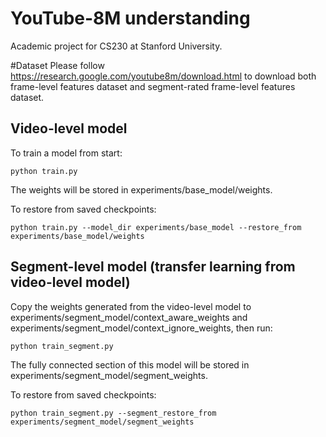 # YouTube-8M understanding
Academic project for CS230 at Stanford University.

#Dataset
Please follow https://research.google.com/youtube8m/download.html to download both frame-level features dataset and
segment-rated frame-level features dataset.

## Video-level model
To train a model from start:
```
python train.py
```
The weights will be stored in experiments/base_model/weights.

To restore from saved checkpoints:
```
python train.py --model_dir experiments/base_model --restore_from experiments/base_model/weights
```

## Segment-level model (transfer learning from video-level model)
Copy the weights generated from the video-level model to experiments/segment_model/context_aware_weights and
experiments/segment_model/context_ignore_weights, then run:
```
python train_segment.py
```
The fully connected section of this model will be stored in experiments/segment_model/segment_weights.

To restore from saved checkpoints:
```
python train_segment.py --segment_restore_from experiments/segment_model/segment_weights
```
